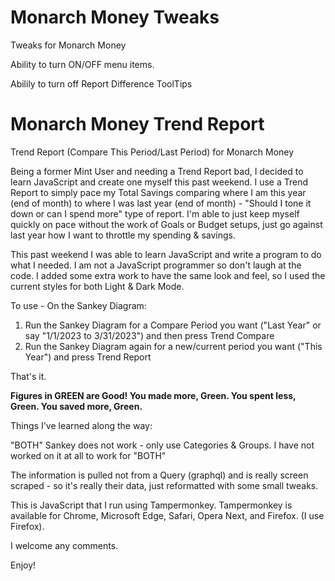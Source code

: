 # Monarch Money Tweaks
Tweaks for Monarch Money

Ability to turn ON/OFF menu items.

Abilily to turn off Report Difference ToolTips


# Monarch Money Trend Report
Trend Report (Compare This Period/Last Period) for Monarch Money


Being a former Mint User and needing a Trend Report bad, I decided to learn JavaScript and create one myself this past weekend. I use a Trend Report to simply pace my Total Savings comparing where I am this year (end of month) to where I was last year (end of month) - "Should I tone it down or can I spend more" type of report. I'm able to just keep myself quickly on pace without the work of Goals or Budget setups, just go against last year how I want to throttle my spending & savings.

This past weekend I was able to learn JavaScript and write a program to do what I needed. I am not a JavaScript programmer so don't laugh at the code. I added some extra work to have the same look and feel, so I used the current styles for both Light & Dark Mode.

To use - On the Sankey Diagram:

1. Run the Sankey Diagram for a Compare Period you want ("Last Year" or say "1/1/2023 to 3/31/2023") and then press Trend Compare
2. Run the Sankey Diagram again for a new/current period you want ("This Year") and press Trend Report

That's it.

**Figures in GREEN are Good!   You made more, Green.  You spent less, Green.  You saved more, Green.**

Things I've learned along the way:

"BOTH" Sankey does not work - only use Categories & Groups. I have not worked on it at all to work for "BOTH"

The information is pulled not from a Query (graphql) and is really screen scraped - so it's really their data, just reformatted with some small tweaks. 

This is JavaScript that I run using Tampermonkey.  Tampermonkey is available for Chrome, Microsoft Edge, Safari, Opera Next, and Firefox. (I use Firefox).

I welcome any comments.

Enjoy!
